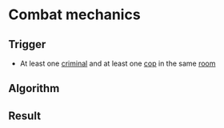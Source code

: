 # Combat mechanics

## Trigger
- At least one [criminal](definitions/criminal.md) and at least one [cop](definitions/cop.md) in the same [room](../definitions/room.md)

## Algorithm

## Result
